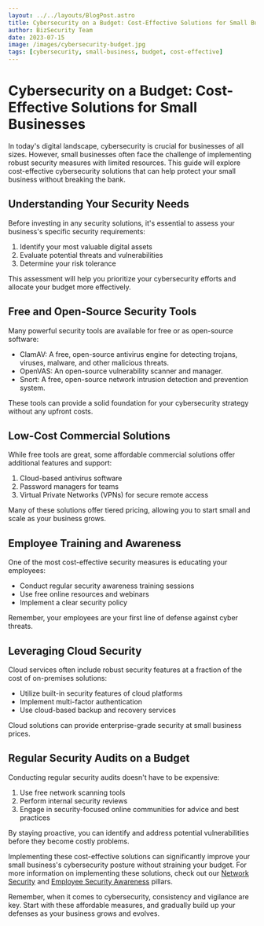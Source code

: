 ```yaml
---
layout: ../../layouts/BlogPost.astro
title: Cybersecurity on a Budget: Cost-Effective Solutions for Small Businesses
author: BizSecurity Team
date: 2023-07-15
image: /images/cybersecurity-budget.jpg
tags: [cybersecurity, small-business, budget, cost-effective]
---
```


# Cybersecurity on a Budget: Cost-Effective Solutions for Small Businesses

In today's digital landscape, cybersecurity is crucial for businesses of all sizes. However, small businesses often face the challenge of implementing robust security measures with limited resources. This guide will explore cost-effective cybersecurity solutions that can help protect your small business without breaking the bank.

## Understanding Your Security Needs

Before investing in any security solutions, it's essential to assess your business's specific security requirements:

1. Identify your most valuable digital assets
2. Evaluate potential threats and vulnerabilities
3. Determine your risk tolerance

This assessment will help you prioritize your cybersecurity efforts and allocate your budget more effectively.

## Free and Open-Source Security Tools

Many powerful security tools are available for free or as open-source software:

- ClamAV: A free, open-source antivirus engine for detecting trojans, viruses, malware, and other malicious threats.
- OpenVAS: An open-source vulnerability scanner and manager.
- Snort: A free, open-source network intrusion detection and prevention system.

These tools can provide a solid foundation for your cybersecurity strategy without any upfront costs.

## Low-Cost Commercial Solutions

While free tools are great, some affordable commercial solutions offer additional features and support:

1. Cloud-based antivirus software
2. Password managers for teams
3. Virtual Private Networks (VPNs) for secure remote access

Many of these solutions offer tiered pricing, allowing you to start small and scale as your business grows.

## Employee Training and Awareness

One of the most cost-effective security measures is educating your employees:

- Conduct regular security awareness training sessions
- Use free online resources and webinars
- Implement a clear security policy

Remember, your employees are your first line of defense against cyber threats.

## Leveraging Cloud Security

Cloud services often include robust security features at a fraction of the cost of on-premises solutions:

- Utilize built-in security features of cloud platforms
- Implement multi-factor authentication
- Use cloud-based backup and recovery services

Cloud solutions can provide enterprise-grade security at small business prices.

## Regular Security Audits on a Budget

Conducting regular security audits doesn't have to be expensive:

1. Use free network scanning tools
2. Perform internal security reviews
3. Engage in security-focused online communities for advice and best practices

By staying proactive, you can identify and address potential vulnerabilities before they become costly problems.

Implementing these cost-effective solutions can significantly improve your small business's cybersecurity posture without straining your budget. For more information on implementing these solutions, check out our [Network Security](/pillars/network-security) and [Employee Security Awareness](/pillars/employee-security-awareness) pillars.

Remember, when it comes to cybersecurity, consistency and vigilance are key. Start with these affordable measures, and gradually build up your defenses as your business grows and evolves.
